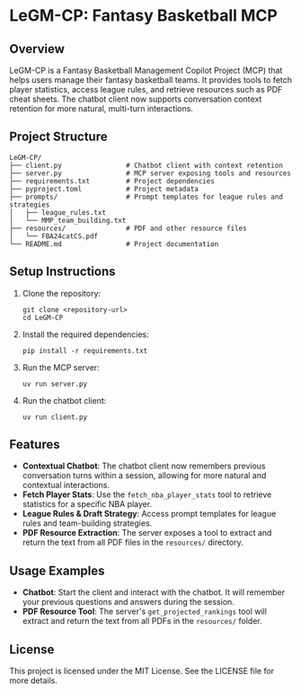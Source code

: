 
# LeGM-CP: Fantasy Basketball MCP

## Overview
LeGM-CP is a Fantasy Basketball Management Copilot Project (MCP) that helps users manage their fantasy basketball teams. It provides tools to fetch player statistics, access league rules, and retrieve resources such as PDF cheat sheets. The chatbot client now supports conversation context retention for more natural, multi-turn interactions.

## Project Structure
```
LeGM-CP/
├── client.py                # Chatbot client with context retention
├── server.py                # MCP server exposing tools and resources
├── requirements.txt         # Project dependencies
├── pyproject.toml           # Project metadata
├── prompts/                 # Prompt templates for league rules and strategies
│   ├── league_rules.txt
│   └── MMP_team_building.txt
├── resources/               # PDF and other resource files
│   └── FBA24catCS.pdf
└── README.md                # Project documentation
```

## Setup Instructions
1. Clone the repository:
   ```
   git clone <repository-url>
   cd LeGM-CP
   ```

2. Install the required dependencies:
   ```
   pip install -r requirements.txt
   ```

3. Run the MCP server:
   ```
   uv run server.py
   ```

4. Run the chatbot client:
   ```
   uv run client.py
   ```

## Features
- **Contextual Chatbot**: The chatbot client now remembers previous conversation turns within a session, allowing for more natural and contextual interactions.
- **Fetch Player Stats**: Use the `fetch_nba_player_stats` tool to retrieve statistics for a specific NBA player.
- **League Rules & Draft Strategy**: Access prompt templates for league rules and team-building strategies.
- **PDF Resource Extraction**: The server exposes a tool to extract and return the text from all PDF files in the `resources/` directory.

## Usage Examples
- **Chatbot**: Start the client and interact with the chatbot. It will remember your previous questions and answers during the session.
- **PDF Resource Tool**: The server's `get_projected_rankings` tool will extract and return the text from all PDFs in the `resources/` folder.

## License
This project is licensed under the MIT License. See the LICENSE file for more details.
